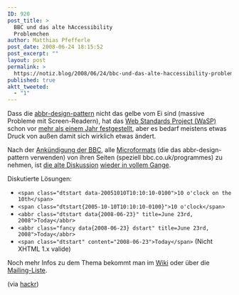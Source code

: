 ```yaml
---
ID: 920
post_title: >
  BBC und das alte hAccessibility
  Problemchen
author: Matthias Pfefferle
post_date: 2008-06-24 18:15:52
post_excerpt: ""
layout: post
permalink: >
  https://notiz.blog/2008/06/24/bbc-und-das-alte-haccessibility-problemchen/
published: true
aktt_tweeted:
  - "1"
---
```

Dass die <a href="http://microformats.org/wiki/abbr-design-pattern">abbr-design-pattern</a> nicht das gelbe vom Ei sind (massive Probleme mit Screen-Readern), hat das <a href="http://www.webstandards.org/">Web Standards Project (WaSP)</a> schon vor <a href="http://notiz.blog/2007/04/28/die-abbr-design-pattern/">mehr als einem Jahr festgestellt</a>, aber es bedarf meistens etwas Druck von außen damit sich wirklich etwas ändert.

Nach der <a href="http://www.bbc.co.uk/blogs/radiolabs/2008/06/removing_microformats_from_bbc.shtml">Ankündigung der <abbr title="British Broadcasting Corporation">BBC</abbr></a>, alle <a href="http://microformats.org">Microformats</a> (die das abbr-design-pattern verwenden) von ihren Seiten (speziell bbc.co.uk/programmes) zu nehmen, ist <a href="http://microformats.org/discuss/mail/microformats-discuss/2007-April/009350.html">die alte Diskussion</a> <a href="http://microformats.org/discuss/mail/microformats-dev/2008-June/000552.html">wieder in vollem Gange</a>.

Diskutierte Lösungen:

<ul><li><code>&lt;span class="dtstart data-20051010T10:10:10-0100"&gt;10 o'clock on the 10th&lt;/span&gt;</code></li>
<li><code>&lt;span class="dtstart{2005-10-10T10:10:10-0100}"&gt;10 o'clock&lt;/span&gt;</code></li>
<li><code>&lt;abbr class="dtstart data{2008-06-23}" title=June 23rd, 2008"&gt;Today&lt;/abbr&gt;</code></li>
<li><code>&lt;abbr class="fancy data{2008-06-23} dstart" title=June 23rd, 2008"&gt;Today&lt;/abbr&gt;</code></li>
<li><code>&lt;span class="dtstart" content="2008-06-23"&gt;Today&lt;/span&gt;</code> (Nicht XHTML 1.x valide)</li></ul>

Noch mehr Infos zu dem Thema bekommt man im <a href="http://microformats.org/wiki/datetime-design-pattern#Machine-data_in_class">Wiki</a> oder über die <a href="http://microformats.org/discuss/mail/microformats-dev/2008-June/000552.html">Mailing-Liste</a>.

(via <a href="http://hackr.de/2008/06/24/accessibility-vs-machines">hackr</a>)